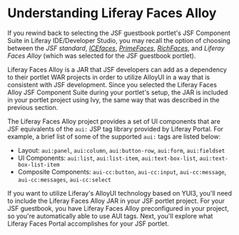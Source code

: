 # Understanding Liferay Faces Alloy

If you rewind back to selecting the JSF guestbook portlet's JSF Component Suite
in Liferay IDE/Developer Studio, you may recall the option of choosing between
the *JSF standard*,
[*ICEfaces*](http://www.icesoft.org/java/projects/ICEfaces/overview.jsf),
[*PrimeFaces*](http://primefaces.org/),
[*RichFaces*](http://richfaces.jboss.org/), and *Liferay Faces Alloy* (which was
selected for the JSF guestbook portlet). 

Liferay Faces Alloy is a JAR that JSF developers can add as a dependency to
their portlet WAR projects in order to utilize AlloyUI in a way that is
consistent with JSF development. Since you selected the Liferay Faces Alloy JSF
Component Suite during your portlet's setup, the JAR is included in your
portlet project using Ivy, the same way that was described in the previous
section. 

The Liferay Faces Alloy project provides a set of UI components that are JSF
equivalents of the `aui:` JSP tag library provided by Liferay Portal. For
example, a brief list of some of the supported `aui:` tags are listed below: 

- Layout: `aui:panel`, `aui:column`, `aui:button-row`, `aui:form`,
`aui:fieldset`
- UI Components: `aui:list`, `aui:list-item`, `aui:text-box-list`,
`aui:text-box-list-item`
- Composite Components: `aui-cc:button`, `aui-cc:input`, `aui-cc:message`,
`aui-cc:messages`, `aui-cc:select`

<!-- When new Liferay Faces is released, the `aui:` and `aui-cc:` components
will be replaced by `alloy:` components. Update when this is completed. -Cody
-->

If you want to utilize Liferay's AlloyUI technology based on YUI3, you'll need
to include the Liferay Faces Alloy JAR in your JSF portlet project. For your JSF
guestbook, you have Liferay Faces Alloy preconfigured in your project, so you're
automatically able to use AUI tags. Next, you'll explore what Liferay Faces
Portal accomplishes for your JSF portlet. 

<!-- The first sentence of the above paragraph will only be true once the new
version of Liferay Faces is released (very soon). -Cody -->
